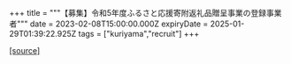 +++
title = """【募集】令和5年度ふるさと応援寄附返礼品贈呈事業の登録事業者"""
date = 2023-02-08T15:00:00.000Z
expiryDate = 2025-01-29T01:39:22.925Z
tags = ["kuriyama","recruit"]
+++


[[source]](https://www.town.kuriyama.hokkaido.jp/soshiki/31/646.html)
